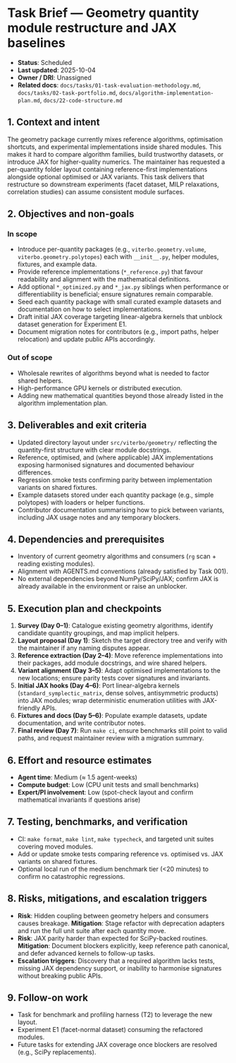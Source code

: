 # Task Brief — Geometry quantity module restructure and JAX baselines

- **Status**: Scheduled
- **Last updated**: 2025-10-04
- **Owner / DRI**: Unassigned
- **Related docs**: `docs/tasks/01-task-evaluation-methodology.md`, `docs/tasks/02-task-portfolio.md`, `docs/algorithm-implementation-plan.md`, `docs/22-code-structure.md`

## 1. Context and intent
The geometry package currently mixes reference algorithms, optimisation shortcuts, and experimental implementations inside shared modules. This makes it hard to compare algorithm families, build trustworthy datasets, or introduce JAX for higher-quality numerics. The maintainer has requested a per-quantity folder layout containing reference-first implementations alongside optional optimised or JAX variants. This task delivers that restructure so downstream experiments (facet dataset, MILP relaxations, correlation studies) can assume consistent module surfaces.

## 2. Objectives and non-goals

### In scope
- Introduce per-quantity packages (e.g., `viterbo.geometry.volume`, `viterbo.geometry.polytopes`) each with `__init__.py`, helper modules, fixtures, and example data.
- Provide reference implementations (`*_reference.py`) that favour readability and alignment with the mathematical definitions.
- Add optional `*_optimized.py` and `*_jax.py` siblings when performance or differentiability is beneficial; ensure signatures remain comparable.
- Seed each quantity package with small curated example datasets and documentation on how to select implementations.
- Draft initial JAX coverage targeting linear-algebra kernels that unblock dataset generation for Experiment E1.
- Document migration notes for contributors (e.g., import paths, helper relocation) and update public APIs accordingly.

### Out of scope
- Wholesale rewrites of algorithms beyond what is needed to factor shared helpers.
- High-performance GPU kernels or distributed execution.
- Adding new mathematical quantities beyond those already listed in the algorithm implementation plan.

## 3. Deliverables and exit criteria
- Updated directory layout under `src/viterbo/geometry/` reflecting the quantity-first structure with clear module docstrings.
- Reference, optimised, and (where applicable) JAX implementations exposing harmonised signatures and documented behaviour differences.
- Regression smoke tests confirming parity between implementation variants on shared fixtures.
- Example datasets stored under each quantity package (e.g., simple polytopes) with loaders or helper functions.
- Contributor documentation summarising how to pick between variants, including JAX usage notes and any temporary blockers.

## 4. Dependencies and prerequisites
- Inventory of current geometry algorithms and consumers (`rg` scan + reading existing modules).
- Alignment with AGENTS.md conventions (already satisfied by Task 001).
- No external dependencies beyond NumPy/SciPy/JAX; confirm JAX is already available in the environment or raise an unblocker.

## 5. Execution plan and checkpoints
1. **Survey (Day 0–1)**: Catalogue existing geometry algorithms, identify candidate quantity groupings, and map implicit helpers.
2. **Layout proposal (Day 1)**: Sketch the target directory tree and verify with the maintainer if any naming disputes appear.
3. **Reference extraction (Day 2–4)**: Move reference implementations into their packages, add module docstrings, and wire shared helpers.
4. **Variant alignment (Day 3–5)**: Adapt optimised implementations to the new locations; ensure parity tests cover signatures and invariants.
5. **Initial JAX hooks (Day 4–6)**: Port linear-algebra kernels (`standard_symplectic_matrix`, dense solves, antisymmetric products) into JAX modules; wrap deterministic enumeration utilities with JAX-friendly APIs.
6. **Fixtures and docs (Day 5–6)**: Populate example datasets, update documentation, and write contributor notes.
7. **Final review (Day 7)**: Run `make ci`, ensure benchmarks still point to valid paths, and request maintainer review with a migration summary.

## 6. Effort and resource estimates
- **Agent time**: Medium (≈ 1.5 agent-weeks)
- **Compute budget**: Low (CPU unit tests and small benchmarks)
- **Expert/PI involvement**: Low (spot-check layout and confirm mathematical invariants if questions arise)

## 7. Testing, benchmarks, and verification
- CI: `make format`, `make lint`, `make typecheck`, and targeted unit suites covering moved modules.
- Add or update smoke tests comparing reference vs. optimised vs. JAX variants on shared fixtures.
- Optional local run of the medium benchmark tier (<20 minutes) to confirm no catastrophic regressions.

## 8. Risks, mitigations, and escalation triggers
- **Risk**: Hidden coupling between geometry helpers and consumers causes breakage. **Mitigation**: Stage refactor with deprecation adapters and run the full unit suite after each quantity move.
- **Risk**: JAX parity harder than expected for SciPy-backed routines. **Mitigation**: Document blockers explicitly, keep reference path canonical, and defer advanced kernels to follow-up tasks.
- **Escalation triggers**: Discovery that a required algorithm lacks tests, missing JAX dependency support, or inability to harmonise signatures without breaking public APIs.

## 9. Follow-on work
- Task for benchmark and profiling harness (T2) to leverage the new layout.
- Experiment E1 (facet-normal dataset) consuming the refactored modules.
- Future tasks for extending JAX coverage once blockers are resolved (e.g., SciPy replacements).
